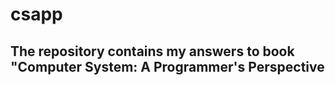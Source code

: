 # csapp
The repository contains my answers to book "Computer System: A Programmer's Perspective
---

